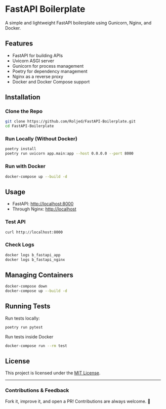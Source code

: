 # FastAPI Boilerplate

A simple and lightweight FastAPI boilerplate using Gunicorn, Nginx, and Docker.

## Features
- FastAPI for building APIs
- Uvicorn ASGI server
- Gunicorn for process management
- Poetry for dependency management
- Nginx as a reverse proxy
- Docker and Docker Compose support

## Installation

### Clone the Repo
```sh
git clone https://github.com/Roljed/FastAPI-Boilerplate.git
cd FastAPI-Boilerplate
```

### Run Locally (Without Docker)
```sh
poetry install
poetry run uvicorn app.main:app --host 0.0.0.0 --port 8000
```

### Run with Docker
```sh
docker-compose up --build -d
```

## Usage

- FastAPI: [http://localhost:8000](http://localhost:8000)
- Through Nginx: [http://localhost](http://localhost)

### Test API
```sh
curl http://localhost:8000
```

### Check Logs
```sh
docker logs b_fastapi_app
docker logs b_fastapi_nginx
```

## Managing Containers
```sh
docker-compose down
docker-compose up --build -d
```

## Running Tests

Run tests locally:
    
```bash
poetry run pytest
```

Run tests inside Docker

```bash
docker-compose run --rm test
```

## License
This project is licensed under the [MIT License](./LICENSE).

---

### Contributions & Feedback
Fork it, improve it, and open a PR! Contributions are always welcome. 🚀
